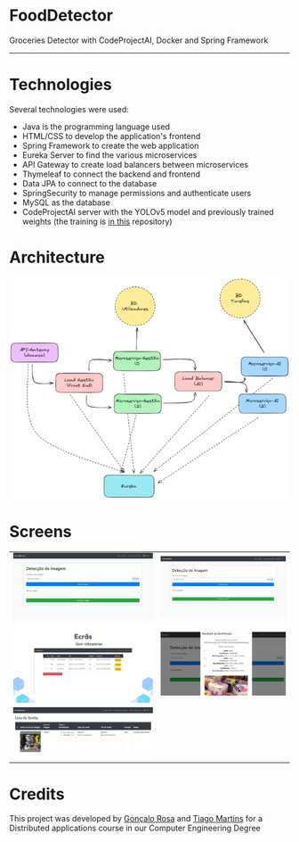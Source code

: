 # FoodDetector
Groceries Detector with CodeProjectAI, Docker and Spring Framework

<hr>

# Technologies
Several technologies were used:
* Java is the programming language used
* HTML/CSS to develop the application's frontend
* Spring Framework to create the web application
* Eureka Server to find the various microservices
* API Gateway to create load balancers between microservices
* Thymeleaf to connect the backend and frontend
* Data JPA to connect to the database
* SpringSecurity to manage permissions and authenticate users
* MySQL as the database
* CodeProjectAI server with the YOLOv5 model and previously trained weights (the training is [in this](https://github.com/ttiagojm/GrocerEyeYOLOv5) repository)

# Architecture
![architecture](imgs\arch.png)

# Screens
|                       |                       |
|-----------------------|-----------------------|
| ![detect](imgs/detecao.png) | ![detect](imgs/detecao.png) |
| ![management](imgs/management.png) | ![result](imgs/result.png)  |
| ![tasks](imgs/tasks.png)|                       |

# Credits
This project was developed by [Gonçalo Rosa](https://github.com/GoncalojmRosa) and [Tiago Martins](https://github.com/ttiagojm) for a Distributed applications course in our Computer Engineering Degree
